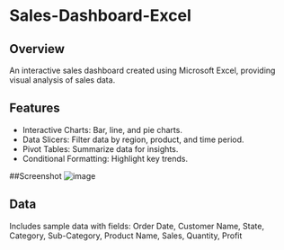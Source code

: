 # Sales-Dashboard-Excel

## Overview

An interactive sales dashboard created using Microsoft Excel, providing visual analysis of sales data.

## Features

- Interactive Charts: Bar, line, and pie charts.
- Data Slicers: Filter data by region, product, and time period.
- Pivot Tables: Summarize data for insights.
- Conditional Formatting: Highlight key trends.

##Screenshot
![image](https://github.com/Rahul-Patel321/Sales-Dashboard-Excel/assets/98198570/986a2486-1876-41a4-9d80-24dc894ce0f3)

## Data

Includes sample data with fields: Order Date,	Customer Name,	State, Category, Sub-Category, Product Name,	Sales,	Quantity,	Profit
